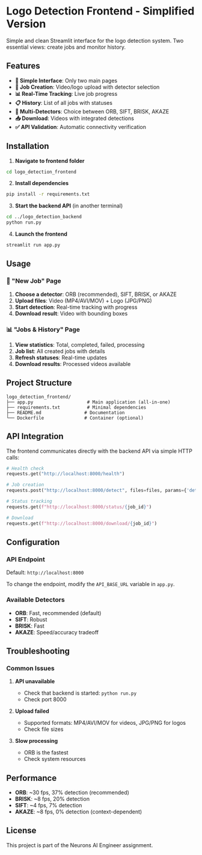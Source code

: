 # Logo Detection Frontend - Simplified Version

Simple and clean Streamlit interface for the logo detection system. Two essential views: create jobs and monitor history.

## Features

- **🎯 Simple Interface**: Only two main pages
- **🚀 Job Creation**: Video/logo upload with detector selection
- **📊 Real-Time Tracking**: Live job progress
- **📋 History**: List of all jobs with statuses
- **🤖 Multi-Detectors**: Choice between ORB, SIFT, BRISK, AKAZE
- **📥 Download**: Videos with integrated detections
- **✅ API Validation**: Automatic connectivity verification

## Installation

1. **Navigate to frontend folder**
```bash
cd logo_detection_frontend
```

2. **Install dependencies**
```bash
pip install -r requirements.txt
```

3. **Start the backend API** (in another terminal)
```bash
cd ../logo_detection_backend
python run.py
```

4. **Launch the frontend**
```bash
streamlit run app.py
```

## Usage

### 🚀 "New Job" Page
1. **Choose a detector**: ORB (recommended), SIFT, BRISK, or AKAZE
2. **Upload files**: Video (MP4/AVI/MOV) + Logo (JPG/PNG)
3. **Start detection**: Real-time tracking with progress
4. **Download result**: Video with bounding boxes

### 📊 "Jobs & History" Page
1. **View statistics**: Total, completed, failed, processing
2. **Job list**: All created jobs with details
3. **Refresh statuses**: Real-time updates
4. **Download results**: Processed videos available

## Project Structure

```
logo_detection_frontend/
├── app.py                    # Main application (all-in-one)
├── requirements.txt          # Minimal dependencies
├── README.md                # Documentation
└── Dockerfile               # Container (optional)
```

## API Integration

The frontend communicates directly with the backend API via simple HTTP calls:

```python
# Health check
requests.get("http://localhost:8000/health")

# Job creation
requests.post("http://localhost:8000/detect", files=files, params={'detector': 'orb'})

# Status tracking
requests.get(f"http://localhost:8000/status/{job_id}")

# Download
requests.get(f"http://localhost:8000/download/{job_id}")
```

## Configuration

### API Endpoint
Default: `http://localhost:8000`

To change the endpoint, modify the `API_BASE_URL` variable in `app.py`.

### Available Detectors
- **ORB**: Fast, recommended (default)
- **SIFT**: Robust
- **BRISK**: Fast
- **AKAZE**: Speed/accuracy tradeoff

## Troubleshooting

### Common Issues

1. **API unavailable**
   - Check that backend is started: `python run.py`
   - Check port 8000

2. **Upload failed**
   - Supported formats: MP4/AVI/MOV for videos, JPG/PNG for logos
   - Check file sizes

3. **Slow processing**
   - ORB is the fastest
   - Check system resources

## Performance

- **ORB**: ~30 fps, 37% detection (recommended)
- **BRISK**: ~8 fps, 20% detection
- **SIFT**: ~4 fps, 7% detection
- **AKAZE**: ~8 fps, 0% detection (context-dependent)

## License

This project is part of the Neurons AI Engineer assignment.
